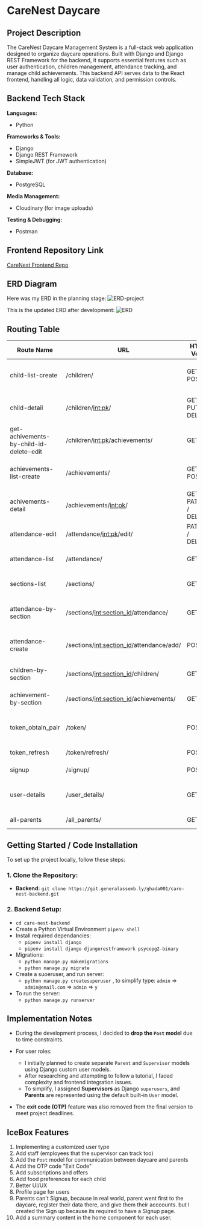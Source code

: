 # CareNest Daycare

## Project Description

The CareNest Daycare Management System is a full-stack web application designed to organize daycare operations. Built with Django and Django REST Framework for the backend, it supports essential features such as user authentication, children management, attendance tracking, and manage child achievements. This backend API serves data to the React frontend, handling all logic, data validation, and permission controls.


## Backend Tech Stack

**Languages:**

* Python

**Frameworks & Tools:**

* Django
* Django REST Framework
* SimpleJWT (for JWT authentication)

**Database:**

* PostgreSQL

**Media Management:**

* Cloudinary (for image uploads)

**Testing & Debugging:**

* Postman

## Frontend Repository Link

[CareNest Frontend Repo](https://git.generalassemb.ly/ghada001/care-nest-frontend)

## ERD Diagram

Here was my ERD in the planning stage:
![ERD-project](assets/ERD-project.png)

This is the updated ERD after development:
![ERD](assets/newERD.png)

## Routing Table

| Route Name                                  | URL                                                 | HTTP Verb         | Description                                           |
|--------------------------------------------|-----------------------------------------------------|-------------------|-------------------------------------------------------|
| child-list-create                           | /children/                                          | GET / POST        | List all children or create a new child              |
| child-detail                                | /children/<int:pk>/                                 | GET / PUT / DELETE| Retrieve, update, or delete a child by ID            |
| get-achivements-by-child-id-delete-edit     | /children/<int:pk>/achievements/                    | GET               | Get achievements for a specific child                |
| achievements-list-create                    | /achievements/                                      | GET / POST        | List all achievements or create a new one            |
| achivements-detail                          | /achievements/<int:pk>/                             | GET / PATCH / DELETE | Retrieve, update, or delete an achievement       |
| attendance-edit                             | /attendance/<int:pk>/edit/                          | PATCH / DELETE    | Edit or delete attendance by ID                      |
| attendance-list                             | /attendance/                                        | GET               | List all attendance records                          |
| sections-list                               | /sections/                                          | GET               | List all daycare sections                            |
| attendance-by-section                       | /sections/<int:section_id>/attendance/              | GET               | View attendance records for a section                |
| attendance-create                           | /sections/<int:section_id>/attendance/add/          | POST              | Add attendance entry for a section                   |
| children-by-section                         | /sections/<int:section_id>/children/                | GET               | List children in a specific section                  |
| achievement-by-section                      | /sections/<int:section_id>/achievements/            | GET               | View achievements by section                         |
| token_obtain_pair                           | /token/                                             | POST              | Obtain JWT access and refresh tokens                 |
| token_refresh                                | /token/refresh/                                     | POST              | Refresh JWT access token                             |
| signup                                      | /signup/                                            | POST              | Register a new user                                  |
| user-details                                | /user_details/                                      | GET               | Get the current authenticated user's details         |
| all-parents                                 | /all_parents/                                       | GET               | Get a list of all parents                            |


## Getting Started / Code Installation

To set up the project locally, follow these steps:

### 1. Clone the Repository:

* **Backend:** `git clone https://git.generalassemb.ly/ghada001/care-nest-backend.git`

### 2. Backend Setup:


- `cd care-nest-backend`
- Create a Python Virtual Environment `pipenv shell`
- Install required dependancies:
    - `pipenv install django`
    - `pipenv install django djangorestframework psycopg2-binary`
- Migrations:
    - `python manage.py makemigrations`
    - `python manage.py migrate`
- Create a suoeruser, and run server:
    - `python manage.py createsuperuser` , to simplify type: `admin` => `admin@email.com` => `admin` => `y `
- To run the server:
    - `python manage.py runserver`


## Implementation Notes

* During the development process, I decided to **drop the `Post` model** due to time constraints.

* For user roles:

  * I initially planned to create separate `Parent` and `Supervisor` models using Django custom user models.
  * After researching and attempting to follow a tutorial, I faced complexity and frontend integration issues.
  * To simplify, I assigned **Supervisors** as Django `superusers`, and **Parents** are represented using the default built-in `User` model.

* The **exit code (OTP)** feature was also removed from the final version to meet project deadlines.

## IceBox Features

1. Implementing a customized user type
2. Add staff (employees that the supervisor can track too)
3. Add the `Post` model for communication between daycare and parents
4. Add the OTP code "Exit Code"
5. Add subscriptions and offers
6. Add food preferences for each child
7. Better UI/UX
8. Profile page for users
9. Parents can't Signup, because in real world, parent went first to the daycare, register their data there, and give them their acccounts. but I created the Sign up because its required to have a Signup page.
10. Add a summary content in the home component for each user.